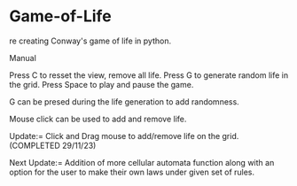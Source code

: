 # Game-of-Life

re creating Conway's game of life in python.

Manual

Press C to resset the view, remove all life.
Press G to generate random life in the grid.
Press Space to play and pause the game.

G can be presed during the life generation to add randomness.

Mouse click can be used to add and remove life.

Update:= Click and Drag mouse to add/remove life on the grid. (COMPLETED 29/11/23)

Next Update:= Addition of more cellular automata function along with an option for the user to make their own laws under given set of rules.


